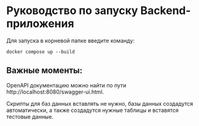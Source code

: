 # Руководство по запуску Backend-приложения

Для запуска в корневой папке введите команду:
```
docker compose up --build
```

## Важные моменты:
OpenAPI документацию можно найти по пути http://localhost:8080/swagger-ui.html.

Скрипты для баз данных вставлять не нужно, базы данных создадутся автоматически, а также создадутся нужные таблицы и вставятся тестовые данные.